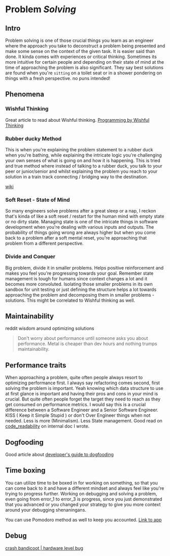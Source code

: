 # Problem *Solving*

## Intro

Problem solving is one of those crucial things you learn as an engineer where the approach you take to deconstruct a problem being presented and make some sense on the context of the given task.
It is easier said than done. It kinda comes with experiences or critical thinking. Sometimes its more intuitive for certain people and depending on their state of mind at the time of approaching the problem is also significant. 
They say best solutions are found when you're `sitting` on a toilet seat or in a shower pondering on things with a fresh perspective. no puns intended!

## Phenomena

### Wishful Thinking

Great article to read about Wishful thinking.
[Programming by Wishful Thinking](https://flatrick.github.io/notes/Programming-by-Wishful-Thinking/)

### Rubber ducky Method

This is when you're explaining the problem statement to a rubber duck when you're bathing, while explaining the intricate logic you're challenging your own senses of what is going on and how it is happening. This is tried and true method where instead of talking to a rubber duck, you talk to your peer or junior/senior and whilst explaining the problem you reach to your solution in a train track connecting / bridging way to the destination.

[wiki](https://en.wikipedia.org/wiki/Rubber_duck_debugging)

### Soft Reset - State of Mind

So many engineers solve problems after a great sleep or a nap, I reckon that's kinda of like a soft reset / restart for the human mind with empty state or no dirty state. Managing state is one of the intricate things in software development when you're dealing with various inputs and outputs. The probability of things going wrong are always higher but when you come back to a problem after a soft mental reset, you're approaching that problem from a different perspective.

### Divide and Conquer

Big problem, divide it in smaller problems. Helps positive reinforcement and makes you feel you're progressing towards your goal. Remember state management is tough for humans since context changes a lot and it becomes more convoluted. 
Isolating those smaller problems in its own sandbox for unit testing or just defining the structure helps a lot towards approaching the problem and decomposing them in smaller problems - solutions. This might be correlated to Wishful thinking as well.

## Maintainability

reddit wisdom around optimizing solutions

> Don't worry about performance until someone asks you about performance. Metal is cheaper than dev hours and nothing trumps maintainability.

## Performance traits

When approaching a problem, quite often people always resort to optimizing performance first. I always say refactoring comes second, first solving the problem is important. Yeah knowing which data structure to use at first glance is important and having their pros and cons in your mind is crucial. But quite often people forget the target they need to reach as they get consumed on performance metrics. I would say this is a crucial difference between a Software Engineer and a Senior Software Engineer. KISS ( Keep it Simple Stupid ) or don't Over Engineer things when not needed. Less is more (Minimalism). Less State management. 
Good read on [code_readability](code_readability.md) on internal doc I wrote.


## Dogfooding

Good article about [developer's guide to dogfooding](https://codesubmit.io/blog/is-dogfooding-right-for-your-team/)


## Time boxing

You can utilize time to be boxed in for working on something, so that you can come back to it and have a different mindset and always feel like you're trying to progress further.
Working on debugging and solving a problem, even going from error_1 to error_3 is progress, since you just demonstrated that you advanced or you changed your strategy to give you more context around your debugging shenaningans.


You can use Pomodoro method as well to keep you accounted.
[Link to app](tools/apps#Task%20Manager)




## Debug


[crash bandicoot | hardware level bug](https://www.gamedeveloper.com/programming/my-hardest-bug-ever#close-modal)

